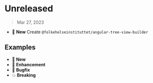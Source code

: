 # Unreleased

> Mar 27, 2023

* :gift: **New** Create `@folkehelseinstituttet/angular-tree-view-builder`

## Examples

* :gift: **New**
* :tada: **Enhancement**
* :bug: **Bugfix**
* :boom: **Breaking**
